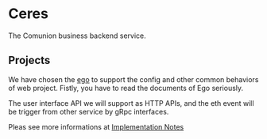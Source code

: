# Ceres

The Comunion business backend service.

## Projects 

We have chosen the [ego](https://github.com/gotomicro/ego) to support the config and other common behaviors of web project.
Fistly, you have to read the documents of Ego seriously.

The user interface API we will support as HTTP APIs, and the eth event will be trigger from other service by gRpc interfaces.

Pleas see more informations at [Implementation Notes](implementaton.md)

